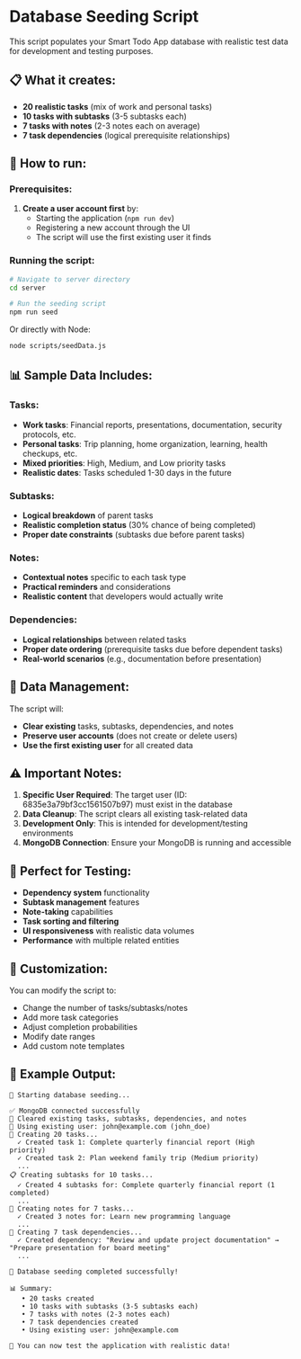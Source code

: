 # Database Seeding Script

This script populates your Smart Todo App database with realistic test data for development and testing purposes.

## 📋 What it creates:

-   **20 realistic tasks** (mix of work and personal tasks)
-   **10 tasks with subtasks** (3-5 subtasks each)
-   **7 tasks with notes** (2-3 notes each on average)
-   **7 task dependencies** (logical prerequisite relationships)

## 🚀 How to run:

### Prerequisites:

1. **Create a user account first** by:
    - Starting the application (`npm run dev`)
    - Registering a new account through the UI
    - The script will use the first existing user it finds

### Running the script:

```bash
# Navigate to server directory
cd server

# Run the seeding script
npm run seed
```

Or directly with Node:

```bash
node scripts/seedData.js
```

## 📊 Sample Data Includes:

### Tasks:

-   **Work tasks**: Financial reports, presentations, documentation, security protocols, etc.
-   **Personal tasks**: Trip planning, home organization, learning, health checkups, etc.
-   **Mixed priorities**: High, Medium, and Low priority tasks
-   **Realistic dates**: Tasks scheduled 1-30 days in the future

### Subtasks:

-   **Logical breakdown** of parent tasks
-   **Realistic completion status** (30% chance of being completed)
-   **Proper date constraints** (subtasks due before parent tasks)

### Notes:

-   **Contextual notes** specific to each task type
-   **Practical reminders** and considerations
-   **Realistic content** that developers would actually write

### Dependencies:

-   **Logical relationships** between related tasks
-   **Proper date ordering** (prerequisite tasks due before dependent tasks)
-   **Real-world scenarios** (e.g., documentation before presentation)

## 🧹 Data Management:

The script will:

-   **Clear existing** tasks, subtasks, dependencies, and notes
-   **Preserve user accounts** (does not create or delete users)
-   **Use the first existing user** for all created data

## ⚠️ Important Notes:

1. **Specific User Required**: The target user (ID: 6835e3a79bf3cc1561507b97) must exist in the database
2. **Data Cleanup**: The script clears all existing task-related data
3. **Development Only**: This is intended for development/testing environments
4. **MongoDB Connection**: Ensure your MongoDB is running and accessible

## 🎯 Perfect for Testing:

-   **Dependency system** functionality
-   **Subtask management** features
-   **Note-taking** capabilities
-   **Task sorting and filtering**
-   **UI responsiveness** with realistic data volumes
-   **Performance** with multiple related entities

## 🔧 Customization:

You can modify the script to:

-   Change the number of tasks/subtasks/notes
-   Add more task categories
-   Adjust completion probabilities
-   Modify date ranges
-   Add custom note templates

## 📝 Example Output:

```
🌱 Starting database seeding...

✅ MongoDB connected successfully
🧹 Cleared existing tasks, subtasks, dependencies, and notes
👤 Using existing user: john@example.com (john_doe)
📝 Creating 20 tasks...
  ✓ Created task 1: Complete quarterly financial report (High priority)
  ✓ Created task 2: Plan weekend family trip (Medium priority)
  ...
📋 Creating subtasks for 10 tasks...
  ✓ Created 4 subtasks for: Complete quarterly financial report (1 completed)
  ...
📝 Creating notes for 7 tasks...
  ✓ Created 3 notes for: Learn new programming language
  ...
🔗 Creating 7 task dependencies...
  ✓ Created dependency: "Review and update project documentation" → "Prepare presentation for board meeting"
  ...

🎉 Database seeding completed successfully!

📊 Summary:
   • 20 tasks created
   • 10 tasks with subtasks (3-5 subtasks each)
   • 7 tasks with notes (2-3 notes each)
   • 7 task dependencies created
   • Using existing user: john@example.com

🚀 You can now test the application with realistic data!
```
